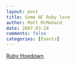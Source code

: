 ```yaml
---
layout: post
title: Some NC Ruby love
author: Matt McMahand
date: 2007-03-24
comments: false
categories: [Events]
---
```


[Ruby Hoedown](http://www.rubyhoedown.com)
